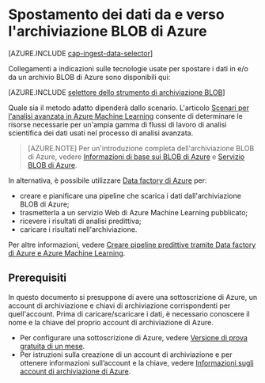 <properties
	pageTitle="Spostamento dei dati da e verso l'archiviazione BLOB di Azure | Microsoft Azure"
	description="Spostamento dei dati da e verso l'archiviazione BLOB di Azure"
	services="machine-learning,storage"
	documentationCenter=""
	authors="bradsev"
	manager="jhubbard"
	editor="cgronlun" />

<tags
	ms.service="machine-learning"
	ms.workload="data-services"
	ms.tgt_pltfrm="na"
	ms.devlang="na"
	ms.topic="article"
	ms.date="09/14/2016"
	ms.author="bradsev;sachouks" />

# Spostamento dei dati da e verso l'archiviazione BLOB di Azure

[AZURE.INCLUDE [cap-ingest-data-selector](../../includes/cap-ingest-data-selector.md)]

Collegamenti a indicazioni sulle tecnologie usate per spostare i dati in e/o da un archivio BLOB di Azure sono disponibili qui:

[AZURE.INCLUDE [selettore dello strumento di archiviazione BLOB](../../includes/machine-learning-blob-storage-tool-selector.md)]
 
Quale sia il metodo adatto dipenderà dallo scenario. L'articolo [Scenari per l'analisi avanzata in Azure Machine Learning](machine-learning-data-science-plan-sample-scenarios.md) consente di determinare le risorse necessarie per un'ampia gamma di flussi di lavoro di analisi scientifica dei dati usati nel processo di analisi avanzata.

> [AZURE.NOTE] Per un'introduzione completa dell'archiviazione BLOB di Azure, vedere [Informazioni di base sui BLOB di Azure](../storage/storage-dotnet-how-to-use-blobs.md) e [Servizio BLOB di Azure](https://msdn.microsoft.com/library/azure/dd179376.aspx).

In alternativa, è possibile utilizzare [Data factory di Azure](https://azure.microsoft.com/services/data-factory/) per:

- creare e pianificare una pipeline che scarica i dati dall'archiviazione BLOB di Azure;
- trasmetterla a un servizio Web di Azure Machine Learning pubblicato;
- ricevere i risultati di analisi predittiva;
- caricare i risultati nell'archiviazione.

Per altre informazioni, vedere [Creare pipeline predittive tramite Data factory di Azure e Azure Machine Learning](../data-factory/data-factory-azure-ml-batch-execution-activity.md).

## Prerequisiti

In questo documento si presuppone di avere una sottoscrizione di Azure, un account di archiviazione e chiavi di archiviazione corrispondenti per quell'account. Prima di caricare/scaricare i dati, è necessario conoscere il nome e la chiave del proprio account di archiviazione di Azure.

- Per configurare una sottoscrizione di Azure, vedere [Versione di prova gratuita di un mese](https://azure.microsoft.com/pricing/free-trial/).
- Per istruzioni sulla creazione di un account di archiviazione e per ottenere informazioni sull’account e la chiave, vedere [Informazioni sugli account di archiviazione di Azure](../storage/storage-create-storage-account.md).

<!---HONumber=AcomDC_0921_2016-->